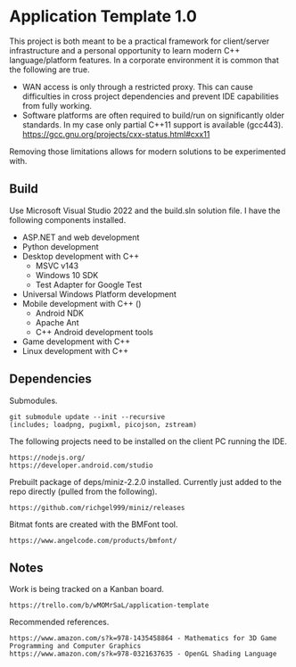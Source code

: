 # Application Template 1.0

This project is both meant to be a practical framework for client/server infrastructure and a personal opportunity to learn modern C++ language/platform features.  In a corporate environment it is common that the following are true.

  * WAN access is only through a restricted proxy.  This can cause difficulties in cross project dependencies and prevent IDE capabilities from fully working.
  * Software platforms are often required to build/run on significantly older standards.  In my case only partial C++11 support is available (gcc443).
    https://gcc.gnu.org/projects/cxx-status.html#cxx11

Removing those limitations allows for modern solutions to be experimented with.

## Build

Use Microsoft Visual Studio 2022 and the build.sln solution file.  I have the following components installed.

* ASP.NET and web development
* Python development
* Desktop development with C++
    * MSVC v143
    * Windows 10 SDK
    * Test Adapter for Google Test
* Universal Windows Platform development
* Mobile development with C++ ()
    * Android NDK
    * Apache Ant
    * C++ Android development tools
* Game development with C++
* Linux development with C++

## Dependencies

Submodules.

    git submodule update --init --recursive
    (includes; loadpng, pugixml, picojson, zstream)

The following projects need to be installed on the client PC running the IDE.

    https://nodejs.org/
    https://developer.android.com/studio

Prebuilt package of deps/miniz-2.2.0 installed.  Currently just added to the repo directly (pulled from the following).

    https://github.com/richgel999/miniz/releases

Bitmat fonts are created with the BMFont tool.

    https://www.angelcode.com/products/bmfont/

## Notes

Work is being tracked on a Kanban board.

    https://trello.com/b/wMOMrSaL/application-template

Recommended references.

    https://www.amazon.com/s?k=978-1435458864 - Mathematics for 3D Game Programming and Computer Graphics
    https://www.amazon.com/s?k=978-0321637635 - OpenGL Shading Language

